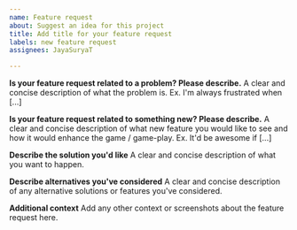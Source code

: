 ```yaml
---
name: Feature request
about: Suggest an idea for this project
title: Add title for your feature request
labels: new feature request
assignees: JayaSuryaT

---
```


**Is your feature request related to a problem? Please describe.**
A clear and concise description of what the problem is. Ex. I'm always frustrated when [...]

**Is your feature request related to something new? Please describe.**
A clear and concise description of what new feature you would like to see and how it would enhance the game / game-play. Ex. It'd be awesome if [...]

**Describe the solution you'd like**
A clear and concise description of what you want to happen.

**Describe alternatives you've considered**
A clear and concise description of any alternative solutions or features you've considered.

**Additional context**
Add any other context or screenshots about the feature request here.
